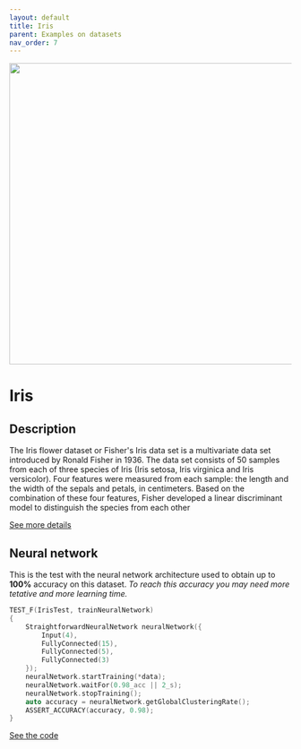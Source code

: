 ```yaml
---
layout: default
title: Iris
parent: Examples on datasets
nav_order: 7
---
```


<p >
    <img src="{{site.baseurl}}/assets/images/examples/iris.png" att="Iris" width="538px" class="center"/>
</p>

# Iris

## Description

The Iris flower dataset or Fisher's Iris data set is a multivariate data set introduced by Ronald Fisher in 1936.
The data set consists of 50 samples from each of three species of Iris (Iris setosa, Iris virginica and Iris versicolor). Four features were measured from each sample: the length and the width of the sepals and petals, in centimeters. Based on the combination of these four features, Fisher developed a linear discriminant model to distinguish the species from each other

[See more details](https://archive.ics.uci.edu/ml/datasets/iris)

## Neural network 

This is the test with the neural network architecture used to obtain up to **100%** accuracy on this dataset.
_To reach this accuracy you may need more tetative and more learning time._


```cpp
TEST_F(IrisTest, trainNeuralNetwork)
{
    StraightforwardNeuralNetwork neuralNetwork({
        Input(4),
        FullyConnected(15),
        FullyConnected(5),
        FullyConnected(3)
    });
    neuralNetwork.startTraining(*data);
    neuralNetwork.waitFor(0.98_acc || 2_s);
    neuralNetwork.stopTraining();
    auto accuracy = neuralNetwork.getGlobalClusteringRate();
    ASSERT_ACCURACY(accuracy, 0.98);
}
```

[See the code](https://github.com/MatthieuHernandez/StraightforwardNeuralNetwork/blob/master/tests/dataset_tests/Iris/IrisTest.cpp)